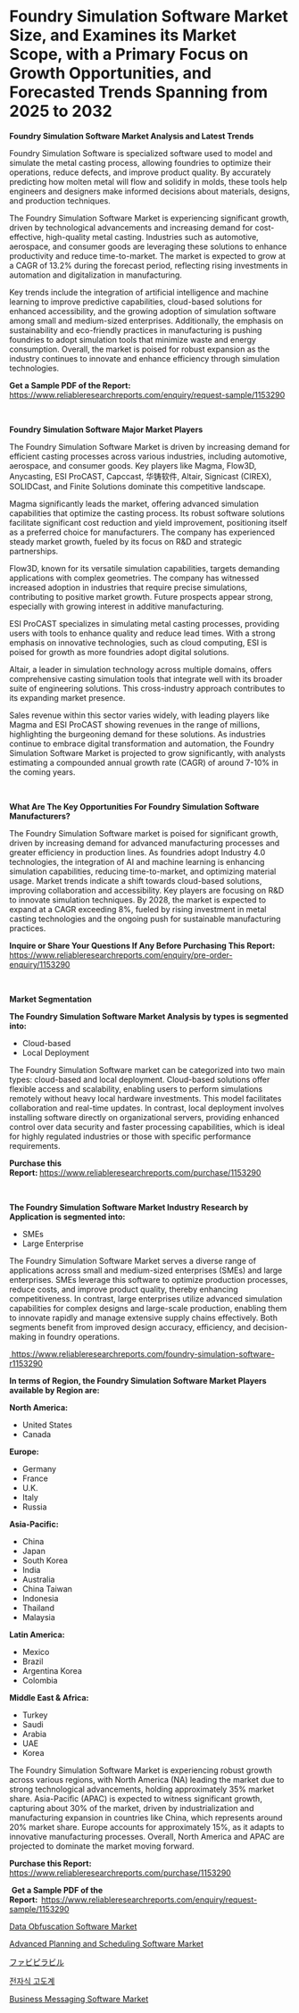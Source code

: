 <p><h1>Foundry Simulation Software Market Size, and Examines its Market Scope, with a Primary Focus on Growth Opportunities, and Forecasted Trends Spanning from 2025 to 2032</h1></p><p><strong>Foundry Simulation Software Market Analysis and Latest Trends</strong></p>
<p><p>Foundry Simulation Software is specialized software used to model and simulate the metal casting process, allowing foundries to optimize their operations, reduce defects, and improve product quality. By accurately predicting how molten metal will flow and solidify in molds, these tools help engineers and designers make informed decisions about materials, designs, and production techniques.</p><p>The Foundry Simulation Software Market is experiencing significant growth, driven by technological advancements and increasing demand for cost-effective, high-quality metal casting. Industries such as automotive, aerospace, and consumer goods are leveraging these solutions to enhance productivity and reduce time-to-market. The market is expected to grow at a CAGR of 13.2% during the forecast period, reflecting rising investments in automation and digitalization in manufacturing.</p><p>Key trends include the integration of artificial intelligence and machine learning to improve predictive capabilities, cloud-based solutions for enhanced accessibility, and the growing adoption of simulation software among small and medium-sized enterprises. Additionally, the emphasis on sustainability and eco-friendly practices in manufacturing is pushing foundries to adopt simulation tools that minimize waste and energy consumption. Overall, the market is poised for robust expansion as the industry continues to innovate and enhance efficiency through simulation technologies.</p></p>
<p><strong>Get a Sample PDF of the Report:&nbsp;</strong> <a href="https://www.reliableresearchreports.com/enquiry/request-sample/1153290?utm_campaign=38&utm_medium=2&utm_source=Github&utm_content=ia&utm_term=10032025&utm_id=foundry-simulation-software">https://www.reliableresearchreports.com/enquiry/request-sample/1153290</a></p>
<p>&nbsp;</p>
<p><strong>Foundry Simulation Software Major Market Players</strong></p>
<p><p>The Foundry Simulation Software Market is driven by increasing demand for efficient casting processes across various industries, including automotive, aerospace, and consumer goods. Key players like Magma, Flow3D, Anycasting, ESI ProCAST, Capccast, 华铸软件, Altair, Signicast (CIREX), SOLIDCast, and Finite Solutions dominate this competitive landscape.</p><p>Magma significantly leads the market, offering advanced simulation capabilities that optimize the casting process. Its robust software solutions facilitate significant cost reduction and yield improvement, positioning itself as a preferred choice for manufacturers. The company has experienced steady market growth, fueled by its focus on R&D and strategic partnerships.</p><p>Flow3D, known for its versatile simulation capabilities, targets demanding applications with complex geometries. The company has witnessed increased adoption in industries that require precise simulations, contributing to positive market growth. Future prospects appear strong, especially with growing interest in additive manufacturing.</p><p>ESI ProCAST specializes in simulating metal casting processes, providing users with tools to enhance quality and reduce lead times. With a strong emphasis on innovative technologies, such as cloud computing, ESI is poised for growth as more foundries adopt digital solutions.</p><p>Altair, a leader in simulation technology across multiple domains, offers comprehensive casting simulation tools that integrate well with its broader suite of engineering solutions. This cross-industry approach contributes to its expanding market presence.</p><p>Sales revenue within this sector varies widely, with leading players like Magma and ESI ProCAST showing revenues in the range of millions, highlighting the burgeoning demand for these solutions. As industries continue to embrace digital transformation and automation, the Foundry Simulation Software Market is projected to grow significantly, with analysts estimating a compounded annual growth rate (CAGR) of around 7-10% in the coming years.</p></p>
<p>&nbsp;</p>
<p><strong>What Are The Key Opportunities For Foundry Simulation Software Manufacturers?</strong></p>
<p><p>The Foundry Simulation Software market is poised for significant growth, driven by increasing demand for advanced manufacturing processes and greater efficiency in production lines. As foundries adopt Industry 4.0 technologies, the integration of AI and machine learning is enhancing simulation capabilities, reducing time-to-market, and optimizing material usage. Market trends indicate a shift towards cloud-based solutions, improving collaboration and accessibility. Key players are focusing on R&D to innovate simulation techniques. By 2028, the market is expected to expand at a CAGR exceeding 8%, fueled by rising investment in metal casting technologies and the ongoing push for sustainable manufacturing practices.</p></p>
<p><strong>Inquire or Share Your Questions If Any Before Purchasing This Report:</strong> <a href="https://www.reliableresearchreports.com/enquiry/pre-order-enquiry/1153290?utm_campaign=38&utm_medium=2&utm_source=Github&utm_content=ia&utm_term=10032025&utm_id=foundry-simulation-software">https://www.reliableresearchreports.com/enquiry/pre-order-enquiry/1153290</a></p>
<p>&nbsp;</p>
<p><strong>Market Segmentation</strong></p>
<p><strong>The Foundry Simulation Software Market Analysis by types is segmented into:</strong></p>
<p><ul><li>Cloud-based</li><li>Local Deployment</li></ul></p>
<p><p>The Foundry Simulation Software market can be categorized into two main types: cloud-based and local deployment. Cloud-based solutions offer flexible access and scalability, enabling users to perform simulations remotely without heavy local hardware investments. This model facilitates collaboration and real-time updates. In contrast, local deployment involves installing software directly on organizational servers, providing enhanced control over data security and faster processing capabilities, which is ideal for highly regulated industries or those with specific performance requirements.</p></p>
<p><strong>Purchase this Report:&nbsp;</strong><a href="https://www.reliableresearchreports.com/purchase/1153290?utm_campaign=38&utm_medium=2&utm_source=Github&utm_content=ia&utm_term=10032025&utm_id=foundry-simulation-software">https://www.reliableresearchreports.com/purchase/1153290</a></p>
<p>&nbsp;</p>
<p><strong>The Foundry Simulation Software Market Industry Research by Application is segmented into:</strong></p>
<p><ul><li>SMEs</li><li>Large Enterprise</li></ul></p>
<p><p>The Foundry Simulation Software Market serves a diverse range of applications across small and medium-sized enterprises (SMEs) and large enterprises. SMEs leverage this software to optimize production processes, reduce costs, and improve product quality, thereby enhancing competitiveness. In contrast, large enterprises utilize advanced simulation capabilities for complex designs and large-scale production, enabling them to innovate rapidly and manage extensive supply chains effectively. Both segments benefit from improved design accuracy, efficiency, and decision-making in foundry operations.</p></p>
<p><a href="https://www.reliableresearchreports.com/foundry-simulation-software-r1153290?utm_campaign=38&utm_medium=2&utm_source=Github&utm_content=ia&utm_term=10032025&utm_id=foundry-simulation-software">&nbsp;https://www.reliableresearchreports.com/foundry-simulation-software-r1153290</a></p>
<p><strong>In terms of Region, the Foundry Simulation Software Market Players available by Region are:</strong></p>
<p>
    <p> <strong> North America: </strong>
        <ul>
            <li>United States</li>
            <li>Canada</li>
        </ul>
        </p> 
    <p> <strong> Europe: </strong>
        <ul>
            <li>Germany</li>
            <li>France</li>
            <li>U.K.</li>
            <li>Italy</li>
            <li>Russia</li>
        </ul>
        </p> 
    <p> <strong> Asia-Pacific: </strong>
        <ul>
            <li>China</li>
            <li>Japan</li>
            <li>South Korea</li>
            <li>India</li>
            <li>Australia</li>
            <li>China Taiwan</li>
            <li>Indonesia</li>
            <li>Thailand</li>
            <li>Malaysia</li>
        </ul>
        </p> 
    <p> <strong> Latin America: </strong>
        <ul>
            <li>Mexico</li>
            <li>Brazil</li>
            <li>Argentina Korea</li>
            <li>Colombia</li>
        </ul>
        </p> 
    <p> <strong> Middle East & Africa: </strong>
        <ul>
            <li>Turkey</li>
            <li>Saudi</li>
            <li>Arabia</li>
            <li>UAE</li>
            <li>Korea</li>
        </ul>
    </p>
    </p>
<p><p>The Foundry Simulation Software Market is experiencing robust growth across various regions, with North America (NA) leading the market due to strong technological advancements, holding approximately 35% market share. Asia-Pacific (APAC) is expected to witness significant growth, capturing about 30% of the market, driven by industrialization and manufacturing expansion in countries like China, which represents around 20% market share. Europe accounts for approximately 15%, as it adapts to innovative manufacturing processes. Overall, North America and APAC are projected to dominate the market moving forward.</p></p>
<p><strong>Purchase this Report: </strong><a href="https://www.reliableresearchreports.com/purchase/1153290?utm_campaign=38&utm_medium=2&utm_source=Github&utm_content=ia&utm_term=10032025&utm_id=foundry-simulation-software">https://www.reliableresearchreports.com/purchase/1153290</a></p>
<p>&nbsp;<strong>Get a Sample PDF of the Report:&nbsp;&nbsp;</strong><a href="https://www.reliableresearchreports.com/enquiry/request-sample/1153290?utm_campaign=38&utm_medium=2&utm_source=Github&utm_content=ia&utm_term=10032025&utm_id=foundry-simulation-software">https://www.reliableresearchreports.com/enquiry/request-sample/1153290</a></p>
<p><strong></strong></p>
<p><p><a href="https://github.com/uldularido/Market-Research-Report-List-1/blob/main/data-obfuscation-software-market.md?utm_campaign=38&utm_medium=2&utm_source=Github&utm_content=ia&utm_term=10032025&utm_id=foundry-simulation-software">Data Obfuscation Software Market</a></p><p><a href="https://github.com/decockogbaro25/Market-Research-Report-List-1/blob/main/advanced-planning-and-scheduling-software-market.md?utm_campaign=38&utm_medium=2&utm_source=Github&utm_content=ia&utm_term=10032025&utm_id=foundry-simulation-software">Advanced Planning and Scheduling Software Market</a></p><p><a href="https://github.com/mohamedbakry57/Market-Research-Report-List-7/blob/main/976364142906.md?utm_campaign=38&utm_medium=2&utm_source=Github&utm_content=ia&utm_term=10032025&utm_id=foundry-simulation-software">ファビピラビル</a></p><p><a href="https://github.com/laholand/Market-Research-Report-List-7/blob/main/497280343227.md?utm_campaign=38&utm_medium=2&utm_source=Github&utm_content=ia&utm_term=10032025&utm_id=foundry-simulation-software">전자식 고도계</a></p><p><a href="https://github.com/panciujoslin3/Market-Research-Report-List-1/blob/main/business-messaging-software-market.md?utm_campaign=38&utm_medium=2&utm_source=Github&utm_content=ia&utm_term=10032025&utm_id=foundry-simulation-software">Business Messaging Software Market</a></p></p>